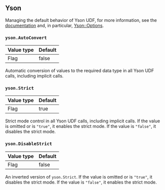 ## Yson

Managing the default behavior of Yson UDF, for more information, see the [documentation](../../../udf/list/yson.md) and, in particular, [Yson::Options](../../../udf/list/yson.md#ysonoptions).

### `yson.AutoConvert`

| Value type | Default |
| --- | --- |
| Flag | false |

Automatic conversion of values to the required data type in all Yson UDF calls, including implicit calls.

### `yson.Strict`

| Value type | Default |
| --- | --- |
| Flag | true |

Strict mode control in all Yson UDF calls, including implicit calls. If the value is omitted or is `"true"`, it enables the strict mode. If the value is `"false"`, it disables the strict mode.

### `yson.DisableStrict`

| Value type | Default |
| --- | --- |
| Flag | false |

An inverted version of `yson.Strict`. If the value is omitted or is `"true"`, it disables the strict mode. If the value is `"false"`, it enables the strict mode.
